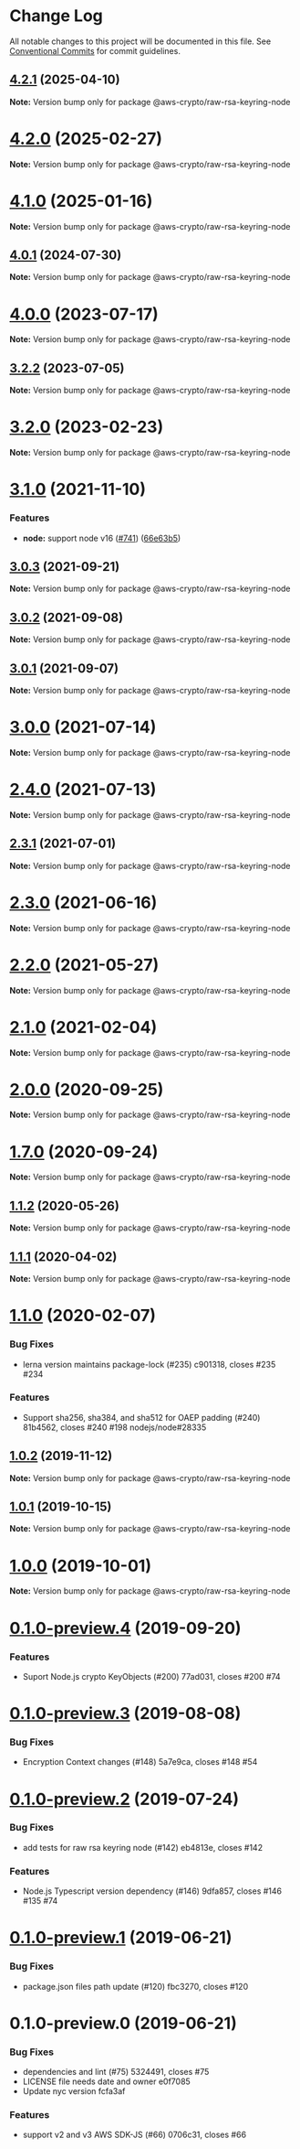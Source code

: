 # Change Log

All notable changes to this project will be documented in this file.
See [Conventional Commits](https://conventionalcommits.org) for commit guidelines.

## [4.2.1](https://github.com/aws/aws-encryption-sdk-javascript/compare/v4.2.0...v4.2.1) (2025-04-10)

**Note:** Version bump only for package @aws-crypto/raw-rsa-keyring-node

# [4.2.0](https://github.com/aws/aws-encryption-sdk-javascript/compare/v4.1.0...v4.2.0) (2025-02-27)

**Note:** Version bump only for package @aws-crypto/raw-rsa-keyring-node

# [4.1.0](https://github.com/aws/aws-encryption-sdk-javascript/compare/v4.0.2...v4.1.0) (2025-01-16)

**Note:** Version bump only for package @aws-crypto/raw-rsa-keyring-node

## [4.0.1](https://github.com/aws/aws-encryption-sdk-javascript/compare/v4.0.0...v4.0.1) (2024-07-30)

**Note:** Version bump only for package @aws-crypto/raw-rsa-keyring-node

# [4.0.0](https://github.com/aws/aws-encryption-sdk-javascript/compare/v3.2.2...v4.0.0) (2023-07-17)

**Note:** Version bump only for package @aws-crypto/raw-rsa-keyring-node

## [3.2.2](https://github.com/aws/aws-encryption-sdk-javascript/compare/v3.2.1...v3.2.2) (2023-07-05)

**Note:** Version bump only for package @aws-crypto/raw-rsa-keyring-node

# [3.2.0](https://github.com/aws/aws-encryption-sdk-javascript/compare/v3.1.1...v3.2.0) (2023-02-23)

**Note:** Version bump only for package @aws-crypto/raw-rsa-keyring-node

# [3.1.0](https://github.com/aws/aws-encryption-sdk-javascript/compare/v3.0.3...v3.1.0) (2021-11-10)

### Features

- **node:** support node v16 ([#741](https://github.com/aws/aws-encryption-sdk-javascript/issues/741)) ([66e63b5](https://github.com/aws/aws-encryption-sdk-javascript/commit/66e63b5af2dffa9ee128a323f14cbbb8520a5053))

## [3.0.3](https://github.com/aws/aws-encryption-sdk-javascript/compare/v3.0.2...v3.0.3) (2021-09-21)

**Note:** Version bump only for package @aws-crypto/raw-rsa-keyring-node

## [3.0.2](https://github.com/aws/aws-encryption-sdk-javascript/compare/v3.0.0...v3.0.2) (2021-09-08)

**Note:** Version bump only for package @aws-crypto/raw-rsa-keyring-node

## [3.0.1](https://github.com/aws/aws-encryption-sdk-javascript/compare/v3.0.0...v3.0.1) (2021-09-07)

**Note:** Version bump only for package @aws-crypto/raw-rsa-keyring-node

# [3.0.0](https://github.com/aws/aws-encryption-sdk-javascript/compare/v2.4.0...v3.0.0) (2021-07-14)

**Note:** Version bump only for package @aws-crypto/raw-rsa-keyring-node

# [2.4.0](https://github.com/aws/aws-encryption-sdk-javascript/compare/v2.3.1...v2.4.0) (2021-07-13)

**Note:** Version bump only for package @aws-crypto/raw-rsa-keyring-node

## [2.3.1](https://github.com/aws/aws-encryption-sdk-javascript/compare/v2.3.0...v2.3.1) (2021-07-01)

**Note:** Version bump only for package @aws-crypto/raw-rsa-keyring-node

# [2.3.0](https://github.com/aws/aws-encryption-sdk-javascript/compare/v2.2.1...v2.3.0) (2021-06-16)

**Note:** Version bump only for package @aws-crypto/raw-rsa-keyring-node

# [2.2.0](https://github.com/aws/private-aws-encryption-sdk-javascript-staging/compare/@aws-crypto/raw-rsa-keyring-node@2.1.0...@aws-crypto/raw-rsa-keyring-node@2.2.0) (2021-05-27)

**Note:** Version bump only for package @aws-crypto/raw-rsa-keyring-node

# [2.1.0](https://github.com/aws/aws-encryption-sdk-javascript/compare/@aws-crypto/raw-rsa-keyring-node@2.0.0...@aws-crypto/raw-rsa-keyring-node@2.1.0) (2021-02-04)

**Note:** Version bump only for package @aws-crypto/raw-rsa-keyring-node

# [2.0.0](https://github.com/aws/private-aws-encryption-sdk-javascript-staging/compare/@aws-crypto/raw-rsa-keyring-node@1.7.0...@aws-crypto/raw-rsa-keyring-node@2.0.0) (2020-09-25)

**Note:** Version bump only for package @aws-crypto/raw-rsa-keyring-node

# [1.7.0](https://github.com/aws/private-aws-encryption-sdk-javascript-staging/compare/@aws-crypto/raw-rsa-keyring-node@1.1.2...@aws-crypto/raw-rsa-keyring-node@1.7.0) (2020-09-24)

**Note:** Version bump only for package @aws-crypto/raw-rsa-keyring-node

## [1.1.2](https://github.com/aws/aws-encryption-sdk-javascript/compare/@aws-crypto/raw-rsa-keyring-node@1.1.1...@aws-crypto/raw-rsa-keyring-node@1.1.2) (2020-05-26)

**Note:** Version bump only for package @aws-crypto/raw-rsa-keyring-node

## [1.1.1](https://github.com/aws/aws-encryption-sdk-javascript/compare/@aws-crypto/raw-rsa-keyring-node@1.1.0...@aws-crypto/raw-rsa-keyring-node@1.1.1) (2020-04-02)

**Note:** Version bump only for package @aws-crypto/raw-rsa-keyring-node

# [1.1.0](/compare/@aws-crypto/raw-rsa-keyring-node@1.0.2...@aws-crypto/raw-rsa-keyring-node@1.1.0) (2020-02-07)

### Bug Fixes

- lerna version maintains package-lock (#235) c901318, closes #235 #234

### Features

- Support sha256, sha384, and sha512 for OAEP padding (#240) 81b4562, closes #240 #198 nodejs/node#28335

## [1.0.2](/compare/@aws-crypto/raw-rsa-keyring-node@1.0.1...@aws-crypto/raw-rsa-keyring-node@1.0.2) (2019-11-12)

**Note:** Version bump only for package @aws-crypto/raw-rsa-keyring-node

## [1.0.1](/compare/@aws-crypto/raw-rsa-keyring-node@1.0.0...@aws-crypto/raw-rsa-keyring-node@1.0.1) (2019-10-15)

**Note:** Version bump only for package @aws-crypto/raw-rsa-keyring-node

# [1.0.0](/compare/@aws-crypto/raw-rsa-keyring-node@0.1.0-preview.4...@aws-crypto/raw-rsa-keyring-node@1.0.0) (2019-10-01)

**Note:** Version bump only for package @aws-crypto/raw-rsa-keyring-node

# [0.1.0-preview.4](/compare/@aws-crypto/raw-rsa-keyring-node@0.1.0-preview.3...@aws-crypto/raw-rsa-keyring-node@0.1.0-preview.4) (2019-09-20)

### Features

- Suport Node.js crypto KeyObjects (#200) 77ad031, closes #200 #74

# [0.1.0-preview.3](/compare/@aws-crypto/raw-rsa-keyring-node@0.1.0-preview.2...@aws-crypto/raw-rsa-keyring-node@0.1.0-preview.3) (2019-08-08)

### Bug Fixes

- Encryption Context changes (#148) 5a7e9ca, closes #148 #54

# [0.1.0-preview.2](/compare/@aws-crypto/raw-rsa-keyring-node@0.1.0-preview.1...@aws-crypto/raw-rsa-keyring-node@0.1.0-preview.2) (2019-07-24)

### Bug Fixes

- add tests for raw rsa keyring node (#142) eb4813e, closes #142

### Features

- Node.js Typescript version dependency (#146) 9dfa857, closes #146 #135 #74

# [0.1.0-preview.1](/compare/@aws-crypto/raw-rsa-keyring-node@0.1.0-preview.0...@aws-crypto/raw-rsa-keyring-node@0.1.0-preview.1) (2019-06-21)

### Bug Fixes

- package.json files path update (#120) fbc3270, closes #120

# 0.1.0-preview.0 (2019-06-21)

### Bug Fixes

- dependencies and lint (#75) 5324491, closes #75
- LICENSE file needs date and owner e0f7085
- Update nyc version fcfa3af

### Features

- support v2 and v3 AWS SDK-JS (#66) 0706c31, closes #66
